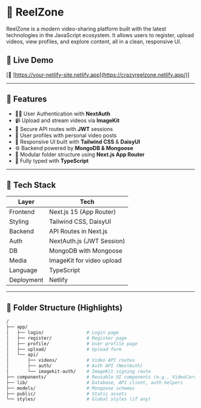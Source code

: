# 🎥 ReelZone

ReelZone is a modern video-sharing platform built with the latest technologies in the JavaScript ecosystem. It allows users to register, upload videos, view profiles, and explore content, all in a clean, responsive UI.

## 🚀 Live Demo

[🔗 [https://your-netlify-site.netlify.app](https://crazyreelzone.netlify.app/)]  

---

## 📌 Features

- 🧑‍💻 User Authentication with **NextAuth**
- 📹 Upload and stream videos via **ImageKit**
- 🔐 Secure API routes with **JWT** sessions
- 📄 User profiles with personal video posts
- 🧼 Responsive UI built with **Tailwind CSS** & **DaisyUI**
- ⚙️ Backend powered by **MongoDB & Mongoose**
- 📁 Modular folder structure using **Next.js App Router**
- 🧠 Fully typed with **TypeScript**

---

## 🧰 Tech Stack

| Layer       | Tech                            |
|-------------|---------------------------------|
| Frontend    | Next.js 15 (App Router)         |
| Styling     | Tailwind CSS, DaisyUI           |
| Backend     | API Routes in Next.js           |
| Auth        | NextAuth.js (JWT Session)       |
| DB          | MongoDB with Mongoose           |
| Media       | ImageKit for video upload       |
| Language    | TypeScript                      |
| Deployment  | Netlify                         |

---

## 📂 Folder Structure (Highlights)

```bash
/
├── app/
│   ├── login/                # Login page
│   ├── register/             # Register page
│   ├── profile/              # User profile page
│   ├── upload/               # Upload form
│   └── api/
│       ├── videos/           # Video API routes
│       ├── auth/             # Auth API (NextAuth)
│       └── imagekit-auth/    # ImageKit signing route
├── components/               # Reusable UI components (e.g., VideoCard)
├── lib/                      # Database, API client, auth helpers
├── models/                   # Mongoose schemas
├── public/                   # Static assets
└── styles/                   # Global styles (if any)
